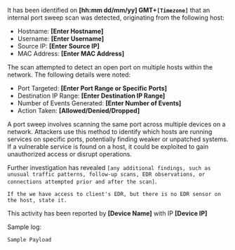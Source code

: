It has been identified on **[hh:mm dd/mm/yy] GMT+`[Timezone]`** that an internal port sweep scan was detected, originating from the following host:

* Hostname: **[Enter Hostname]**
* Username: **[Enter Username]**
* Source IP: **[Enter Source IP]**
* MAC Address: **[Enter MAC Address]**

The scan attempted to detect an open port on multiple hosts within the network. The following details were noted:

* Port Targeted: **[Enter Port Range or Specific Ports]**
* Destination IP Range: **[Enter Destination IP Range]**
* Number of Events Generated: **[Enter Number of Events]**
* Action Taken: **[Allowed/Denied/Dropped]**

A port sweep involves scanning the same port across multiple devices on a network. Attackers use this method to identify which hosts are running services on specific ports, potentially finding weaker or unpatched systems. If a vulnerable service is found on a host, it could be exploited to gain unauthorized access or disrupt operations.

Further investigation has revealed `[any additional findings, such as unusual traffic patterns, follow-up scans, EDR observations, or connections attempted prior and after the scan]`.

`If the we have access to client's EDR, but there is no EDR sensor on the host, state it.`

This activity has been reported by **[Device Name]** with IP **[Device IP]**

Sample log:
```
Sample Payload
```